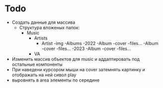# Todo

- Создать данные для массива
    - Структура вложеных папок:
        - Music
            - Artists
                - Artist
                    -img
                    -Albums
                        -2022
                            -Album
                                -cover
                                -files...
                            -Album
                                -cover
                                -files...
                        -2023
                            -Album
                                -cover
                                -files...
            - VA
- Изменить массив объектов для music и аддаптировать под остальные компоненты
- При наведени курсором мыши на cover затемнять картинку и отображать на ней сивол play
- выровнять в area элементы по середине
<!-- - Переделать меню - переместить элемнты меню в компонент search, меню убрать. -->